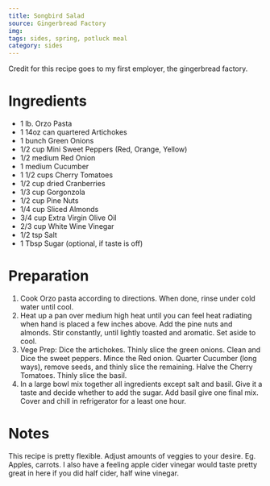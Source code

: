```yaml
---
title: Songbird Salad
source: Gingerbread Factory
img:
tags: sides, spring, potluck meal
category: sides
---
```


Credit for this recipe goes to my first employer, the gingerbread factory.

Ingredients
===========

* 1 lb. Orzo Pasta
* 1 14oz can quartered Artichokes
* 1 bunch Green Onions
* 1/2 cup Mini Sweet Peppers (Red, Orange, Yellow)
* 1/2 medium Red Onion
* 1 medium Cucumber
* 1 1/2 cups Cherry Tomatoes
* 1/2 cup dried Cranberries
* 1/3 cup Gorgonzola
* 1/2 cup Pine Nuts
* 1/4 cup Sliced Almonds
* 3/4 cup Extra Virgin Olive Oil
* 2/3 cup White Wine Vinegar
* 1/2 tsp Salt
* 1 Tbsp Sugar (optional, if taste is off)

Preparation
===========
1. Cook Orzo pasta according to directions. When done, rinse under cold water until cool.
2. Heat up a pan over medium high heat until you can feel heat radiating when hand is placed a few inches above. Add the pine nuts and almonds. Stir constantly, until lightly toasted and aromatic. Set aside to cool.
3. Vege Prep: Dice the artichokes. Thinly slice the green onions. Clean and Dice the sweet peppers. Mince the Red onion. Quarter Cucumber (long ways), remove seeds, and thinly slice the remaining. Halve the Cherry Tomatoes. Thinly slice the basil.
4. In a large bowl mix together all ingredients except salt and basil. Give it a taste and decide whether to add the sugar. Add basil give one final mix. Cover and chill in refrigerator for a least one hour.

Notes
=====

This recipe is pretty flexible. Adjust amounts of veggies to your desire. Eg. Apples, carrots. I also have a feeling apple cider vinegar would taste pretty great in here if you did half cider, half wine vinegar.

